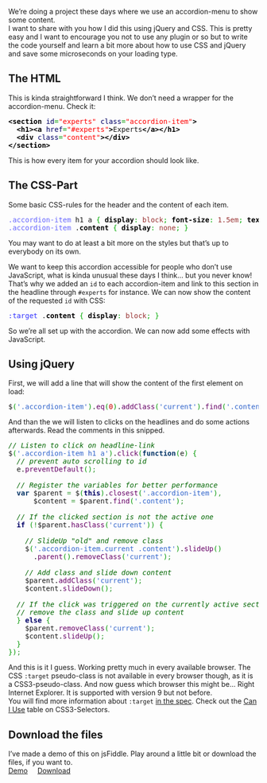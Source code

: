 
We’re doing a project these days where we use an accordion-menu to show some content.<br>
I want to share with you how I did this using jQuery and CSS. This is pretty easy and I want to encourage you not to use any plugin or so but to write the code yourself and learn a bit more about how to use CSS and jQuery and save some microseconds on your loading type.

## The HTML

This is kinda straightforward I think. We don’t need a wrapper for the accordion-menu. Check it:

<div class="wp_syntax"><div class="code"><pre class="xml" style="font-family:monospace;"><span style="color: #009900;"><span style="color: #000000; font-weight: bold;">&lt;section</span> <span style="color: #000066;">id</span>=<span style="color: #ff0000;">"experts"</span> <span style="color: #000066;">class</span>=<span style="color: #ff0000;">"accordion-item"</span><span style="color: #000000; font-weight: bold;">&gt;</span></span>
  <span style="color: #009900;"><span style="color: #000000; font-weight: bold;">&lt;h1<span style="color: #000000; font-weight: bold;">&gt;</span></span><span style="color: #000000; font-weight: bold;">&lt;a</span> <span style="color: #000066;">href</span>=<span style="color: #ff0000;">"#experts"</span><span style="color: #000000; font-weight: bold;">&gt;</span></span>Experts<span style="color: #009900;"><span style="color: #000000; font-weight: bold;">&lt;/a<span style="color: #000000; font-weight: bold;">&gt;</span></span><span style="color: #000000; font-weight: bold;">&lt;/h1<span style="color: #000000; font-weight: bold;">&gt;</span></span></span>
  <span style="color: #009900;"><span style="color: #000000; font-weight: bold;">&lt;div</span> <span style="color: #000066;">class</span>=<span style="color: #ff0000;">"content"</span><span style="color: #000000; font-weight: bold;">&gt;</span><span style="color: #000000; font-weight: bold;">&lt;/div<span style="color: #000000; font-weight: bold;">&gt;</span></span></span>
<span style="color: #009900;"><span style="color: #000000; font-weight: bold;">&lt;/section<span style="color: #000000; font-weight: bold;">&gt;</span></span></span></pre></div></div>


This is how every item for your accordion should look like.

## The CSS-Part

Some basic CSS-rules for the header and the content of each item.

<div class="wp_syntax"><div class="code"><pre class="css" style="font-family:monospace;"><span style="color: #6666ff;">.accordion-item</span> h1 a <span style="color: #00AA00;">{</span> <span style="color: #000000; font-weight: bold;">display</span><span style="color: #00AA00;">:</span> <span style="color: #993333;">block</span><span style="color: #00AA00;">;</span> <span style="color: #000000; font-weight: bold;">font-size</span><span style="color: #00AA00;">:</span> <span style="color: #933;">1.5em</span><span style="color: #00AA00;">;</span> <span style="color: #000000; font-weight: bold;">text-align</span><span style="color: #00AA00;">:</span> <span style="color: #993333;">center</span><span style="color: #00AA00;">;</span> <span style="color: #00AA00;">}</span>
<span style="color: #6666ff;">.accordion-item</span> .<span style="color: #000000; font-weight: bold;">content</span> <span style="color: #00AA00;">{</span> <span style="color: #000000; font-weight: bold;">display</span><span style="color: #00AA00;">:</span> <span style="color: #993333;">none</span><span style="color: #00AA00;">;</span> <span style="color: #00AA00;">}</span></pre></div></div>


You may want to do at least a bit more on the styles but that’s up to everybody on its own.

We want to keep this accordion accessible for people who don’t use JavaScript, what is kinda unusual these days I think… but you never know!<br>
That’s why we added an <code>id</code> to each accordion-item and link to this section in the headline through <code>#experts</code> for instance. We can now show the content of the requested <code>id</code> with CSS:

<div class="wp_syntax"><div class="code"><pre class="css" style="font-family:monospace;"><span style="color: #3333ff;">:target </span>.<span style="color: #000000; font-weight: bold;">content</span> <span style="color: #00AA00;">{</span> <span style="color: #000000; font-weight: bold;">display</span><span style="color: #00AA00;">:</span> <span style="color: #993333;">block</span><span style="color: #00AA00;">;</span> <span style="color: #00AA00;">}</span></pre></div></div>


So we’re all set up with the accordion. We can now add some effects with JavaScript.

## Using jQuery

First, we will add a line that will show the content of the first element on load:

<div class="wp_syntax"><div class="code"><pre class="javascript" style="font-family:monospace;">$<span style="color: #009900;">(</span><span style="color: #3366CC;">'.accordion-item'</span><span style="color: #009900;">)</span>.<span style="color: #660066;">eq</span><span style="color: #009900;">(</span><span style="color: #CC0000;">0</span><span style="color: #009900;">)</span>.<span style="color: #660066;">addClass</span><span style="color: #009900;">(</span><span style="color: #3366CC;">'current'</span><span style="color: #009900;">)</span>.<span style="color: #660066;">find</span><span style="color: #009900;">(</span><span style="color: #3366CC;">'.content'</span><span style="color: #009900;">)</span>.<span style="color: #660066;">show</span><span style="color: #009900;">(</span><span style="color: #009900;">)</span><span style="color: #339933;">;</span></pre></div></div>


And than the we will listen to clicks on the headlines and do some actions afterwards. Read the comments in this snipped.

<div class="wp_syntax"><div class="code"><pre class="javascript" style="font-family:monospace;"><span style="color: #006600; font-style: italic;">// Listen to click on headline-link</span>
$<span style="color: #009900;">(</span><span style="color: #3366CC;">'.accordion-item h1 a'</span><span style="color: #009900;">)</span>.<span style="color: #660066;">click</span><span style="color: #009900;">(</span><span style="color: #003366; font-weight: bold;">function</span><span style="color: #009900;">(</span>e<span style="color: #009900;">)</span> <span style="color: #009900;">{</span>
  <span style="color: #006600; font-style: italic;">// prevent auto scrolling to id</span>
  e.<span style="color: #660066;">preventDefault</span><span style="color: #009900;">(</span><span style="color: #009900;">)</span><span style="color: #339933;">;</span>
&nbsp;
  <span style="color: #006600; font-style: italic;">// Register the variables for better performance</span>
  <span style="color: #003366; font-weight: bold;">var</span> $parent <span style="color: #339933;">=</span> $<span style="color: #009900;">(</span><span style="color: #000066; font-weight: bold;">this</span><span style="color: #009900;">)</span>.<span style="color: #660066;">closest</span><span style="color: #009900;">(</span><span style="color: #3366CC;">'.accordion-item'</span><span style="color: #009900;">)</span><span style="color: #339933;">,</span>
      $content <span style="color: #339933;">=</span> $parent.<span style="color: #660066;">find</span><span style="color: #009900;">(</span><span style="color: #3366CC;">'.content'</span><span style="color: #009900;">)</span><span style="color: #339933;">;</span>
&nbsp;
  <span style="color: #006600; font-style: italic;">// If the clicked section is not the active one</span>
  <span style="color: #000066; font-weight: bold;">if</span> <span style="color: #009900;">(</span><span style="color: #339933;">!</span>$parent.<span style="color: #660066;">hasClass</span><span style="color: #009900;">(</span><span style="color: #3366CC;">'current'</span><span style="color: #009900;">)</span><span style="color: #009900;">)</span> <span style="color: #009900;">{</span>
&nbsp;
    <span style="color: #006600; font-style: italic;">// SlideUp "old" and remove class</span>
    $<span style="color: #009900;">(</span><span style="color: #3366CC;">'.accordion-item.current .content'</span><span style="color: #009900;">)</span>.<span style="color: #660066;">slideUp</span><span style="color: #009900;">(</span><span style="color: #009900;">)</span>
      .<span style="color: #660066;">parent</span><span style="color: #009900;">(</span><span style="color: #009900;">)</span>.<span style="color: #660066;">removeClass</span><span style="color: #009900;">(</span><span style="color: #3366CC;">'current'</span><span style="color: #009900;">)</span><span style="color: #339933;">;</span>
&nbsp;
    <span style="color: #006600; font-style: italic;">// Add class and slide down content</span>
    $parent.<span style="color: #660066;">addClass</span><span style="color: #009900;">(</span><span style="color: #3366CC;">'current'</span><span style="color: #009900;">)</span><span style="color: #339933;">;</span>
    $content.<span style="color: #660066;">slideDown</span><span style="color: #009900;">(</span><span style="color: #009900;">)</span><span style="color: #339933;">;</span>
&nbsp;
  <span style="color: #006600; font-style: italic;">// If the click was triggered on the currently active section</span>
  <span style="color: #006600; font-style: italic;">// remove the class and slide up content</span>
  <span style="color: #009900;">}</span> <span style="color: #000066; font-weight: bold;">else</span> <span style="color: #009900;">{</span>
    $parent.<span style="color: #660066;">removeClass</span><span style="color: #009900;">(</span><span style="color: #3366CC;">'current'</span><span style="color: #009900;">)</span><span style="color: #339933;">;</span>
    $content.<span style="color: #660066;">slideUp</span><span style="color: #009900;">(</span><span style="color: #009900;">)</span><span style="color: #339933;">;</span>
  <span style="color: #009900;">}</span>
<span style="color: #009900;">}</span><span style="color: #009900;">)</span><span style="color: #339933;">;</span></pre></div></div>


And this is it I guess. Working pretty much in every available browser. The CSS <code>:target</code> pseudo-class is not available in every browser though, as it is a CSS3-pseudo-class. And now guess which browser this might be… Right Internet Explorer. It is supported with version 9 but not before.<br>
You will find more information about <code>:target</code> <a href="http://www.w3.org/TR/selectors/#target-pseudo" target="_blank" title="The :target-pseudo-class">in the spec</a>. Check out the <a href="http://caniuse.com/#search=target" target="_blank" title="When can I use ':target'?">Can I Use</a> table on CSS3-Selectors.

## Download the files

I’ve made a demo of this on jsFiddle. Play around a little bit or download the files, if you want to.<br>
<a href="http://fiddle.jshell.net/drublic/j4wYw/" title="Demo" class="button">Demo</a>&nbsp;&nbsp;&nbsp;&nbsp; <a href="https://www.hansreinl.de/archive/wp-content/uploads/2011/10/accordion-menu-css.zip" title="Download" class="button">Download</a>
	</div>
